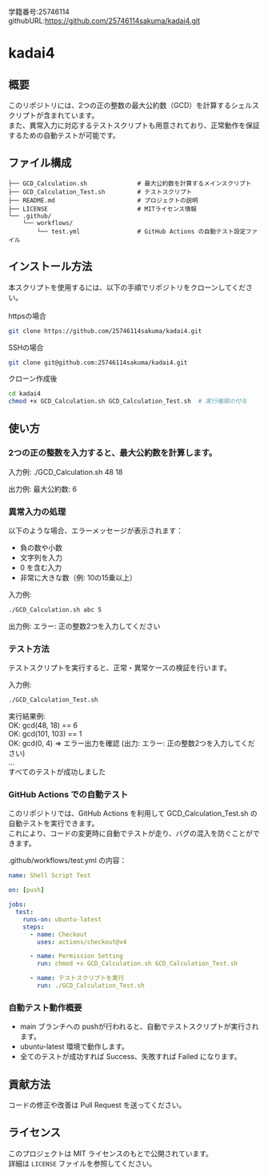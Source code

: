 学籍番号:25746114\
githubURL:https://github.com/25746114sakuma/kadai4.git

# kadai4
## 概要
このリポジトリには、2つの正の整数の最大公約数（GCD）を計算するシェルスクリプトが含まれています。\
また、異常入力に対応するテストスクリプトも用意されており、正常動作を保証するための自動テストが可能です。

## ファイル構成
```plaintext
├── GCD_Calculation.sh              # 最大公約数を計算するメインスクリプト
├── GCD_Calculation_Test.sh         # テストスクリプト
├── README.md                       # プロジェクトの説明
├── LICENSE                         # MITライセンス情報
└── .github/
    └── workflows/
        └── test.yml                # GitHub Actions の自動テスト設定ファイル
```

## インストール方法
本スクリプトを使用するには、以下の手順でリポジトリをクローンしてください。\
\
httpsの場合
```bash
git clone https://github.com/25746114sakuma/kadai4.git
```
SSHの場合
```bash
git clone git@github.com:25746114sakuma/kadai4.git
```
クローン作成後
```bash
cd kadai4
chmod +x GCD_Calculation.sh GCD_Calculation_Test.sh  # 実行権限の付与
```
## 使い方
### 2つの正の整数を入力すると、最大公約数を計算します。

入力例:
./GCD_Calculation.sh 48 18

出力例:
最大公約数: 6

### 異常入力の処理
以下のような場合、エラーメッセージが表示されます：

- 負の数や小数
- 文字列を入力
- 0 を含む入力
- 非常に大きな数（例: 10の15乗以上）

入力例:
```bash
./GCD_Calculation.sh abc 5
```
 出力例:
エラー: 正の整数2つを入力してください

### テスト方法
テストスクリプトを実行すると、正常・異常ケースの検証を行います。

入力例:
```bash
./GCD_Calculation_Test.sh
```
実行結果例:\
OK: gcd(48, 18) == 6\
OK: gcd(101, 103) == 1\
OK: gcd(0, 4) => エラー出力を確認 (出力: エラー: 正の整数2つを入力してください)\
...\
すべてのテストが成功しました

### GitHub Actions での自動テスト
このリポジトリでは、GitHub Actions を利用して GCD_Calculation_Test.sh の自動テストを実行できます。\
これにより、コードの変更時に自動でテストが走り、バグの混入を防ぐことができます。

.github/workflows/test.yml の内容：
```yaml
name: Shell Script Test

on: [push]

jobs:
  test:
    runs-on: ubuntu-latest
    steps:
      - name: Checkout
        uses: actions/checkout@v4

      - name: Permission Setting
        run: chmod +x GCD_Calculation.sh GCD_Calculation_Test.sh

      - name: テストスクリプトを実行
        run: ./GCD_Calculation_Test.sh
```
### 自動テスト動作概要
- main ブランチへの pushが行われると、自動でテストスクリプトが実行されます。
- ubuntu-latest 環境で動作します。
- 全てのテストが成功すれば Success、失敗すれば Failed になります。

## 貢献方法
コードの修正や改善は Pull Request を送ってください。

## ライセンス
このプロジェクトは MIT ライセンスのもとで公開されています。\
詳細は `LICENSE` ファイルを参照してください。

